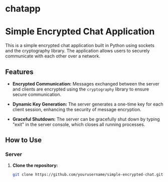 # chatapp

# Simple Encrypted Chat Application

This is a simple encrypted chat application built in Python using sockets and the cryptography library. The application allows users to securely communicate with each other over a network.

## Features

- **Encrypted Communication:** Messages exchanged between the server and clients are encrypted using the `cryptography` library to ensure secure communication.

- **Dynamic Key Generation:** The server generates a one-time key for each client session, enhancing the security of message encryption.

- **Graceful Shutdown:** The server can be gracefully shut down by typing "exit" in the server console, which closes all running processes.

## How to Use

### Server

1. **Clone the repository:**

   ```bash
   git clone https://github.com/yourusername/simple-encrypted-chat.git

